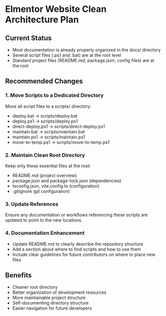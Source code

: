 # Elmentor Website Clean Architecture Plan

## Current Status
- Most documentation is already properly organized in the docs/ directory
- Several script files (.ps1 and .bat) are at the root level
- Standard project files (README.md, package.json, config files) are at the root

## Recommended Changes

### 1. Move Scripts to a Dedicated Directory
Move all script files to a scripts/ directory:
- deploy.bat → scripts/deploy.bat
- deploy.ps1 → scripts/deploy.ps1
- direct-deploy.ps1 → scripts/direct-deploy.ps1
- maintain.bat → scripts/maintain.bat
- maintain.ps1 → scripts/maintain.ps1
- move-to-temp.ps1 → scripts/move-to-temp.ps1

### 2. Maintain Clean Root Directory
Keep only these essential files at the root:
- README.md (project overview)
- package.json and package-lock.json (dependencies)
- tsconfig.json, vite.config.ts (configuration)
- .gitignore (git configuration)

### 3. Update References
Ensure any documentation or workflows referencing these scripts are updated to point to the new locations.

### 4. Documentation Enhancement
- Update README.md to clearly describe the repository structure
- Add a section about where to find scripts and how to use them
- Include clear guidelines for future contributors on where to place new files

## Benefits
- Cleaner root directory
- Better organization of development resources
- More maintainable project structure
- Self-documenting directory structure
- Easier navigation for future developers
